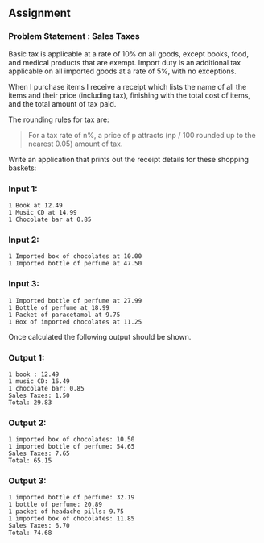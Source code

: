 ## Assignment

### Problem Statement : Sales Taxes

Basic tax is applicable at a rate of 10% on all goods, except books, food, and medical products that are exempt.
Import duty is an additional tax applicable on all imported goods at a rate of 5%, with no exceptions.

When I purchase items I receive a receipt which lists the name of all the items and their price (including tax), finishing with the total cost of items, and the total amount of tax paid.

The rounding rules for tax are:

> For a tax rate of n%, a price of p attracts (np / 100 rounded up to the nearest 0.05) amount of tax.
 
Write an application that prints out the receipt details for these shopping baskets:

### Input 1:

```
1 Book at 12.49
1 Music CD at 14.99
1 Chocolate bar at 0.85
```

### Input 2:

```
1 Imported box of chocolates at 10.00
1 Imported bottle of perfume at 47.50
```

### Input 3:

```
1 Imported bottle of perfume at 27.99
1 Bottle of perfume at 18.99
1 Packet of paracetamol at 9.75
1 Box of imported chocolates at 11.25
```

Once calculated the following output should be shown.

### Output 1:

```
1 book : 12.49
1 music CD: 16.49
1 chocolate bar: 0.85
Sales Taxes: 1.50
Total: 29.83
```

### Output 2:

```
1 imported box of chocolates: 10.50
1 imported bottle of perfume: 54.65
Sales Taxes: 7.65
Total: 65.15
```

### Output 3:

```
1 imported bottle of perfume: 32.19
1 bottle of perfume: 20.89
1 packet of headache pills: 9.75
1 imported box of chocolates: 11.85
Sales Taxes: 6.70
Total: 74.68
```
